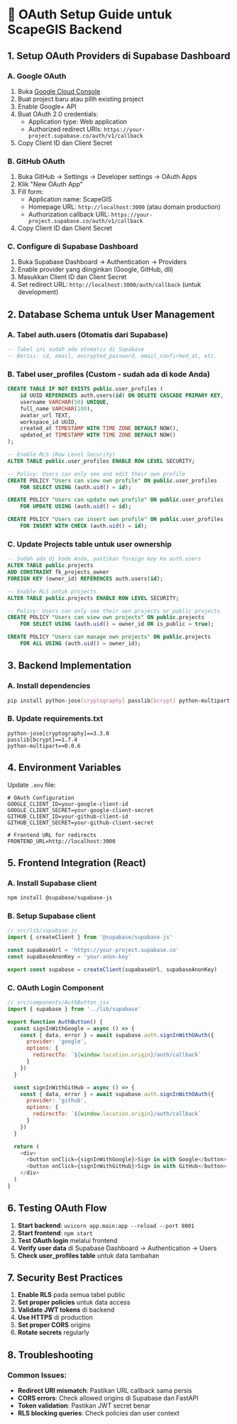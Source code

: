 # 🔐 OAuth Setup Guide untuk ScapeGIS Backend

## 1. Setup OAuth Providers di Supabase Dashboard

### A. Google OAuth
1. Buka [Google Cloud Console](https://console.cloud.google.com/)
2. Buat project baru atau pilih existing project
3. Enable Google+ API
4. Buat OAuth 2.0 credentials:
   - Application type: Web application
   - Authorized redirect URIs: `https://your-project.supabase.co/auth/v1/callback`
5. Copy Client ID dan Client Secret

### B. GitHub OAuth
1. Buka GitHub → Settings → Developer settings → OAuth Apps
2. Klik "New OAuth App"
3. Fill form:
   - Application name: ScapeGIS
   - Homepage URL: `http://localhost:3000` (atau domain production)
   - Authorization callback URL: `https://your-project.supabase.co/auth/v1/callback`
4. Copy Client ID dan Client Secret

### C. Configure di Supabase Dashboard
1. Buka Supabase Dashboard → Authentication → Providers
2. Enable provider yang diinginkan (Google, GitHub, dll)
3. Masukkan Client ID dan Client Secret
4. Set redirect URL: `http://localhost:3000/auth/callback` (untuk development)

## 2. Database Schema untuk User Management

### A. Tabel auth.users (Otomatis dari Supabase)
```sql
-- Tabel ini sudah ada otomatis di Supabase
-- Berisi: id, email, encrypted_password, email_confirmed_at, etc.
```

### B. Tabel user_profiles (Custom - sudah ada di kode Anda)
```sql
CREATE TABLE IF NOT EXISTS public.user_profiles (
    id UUID REFERENCES auth.users(id) ON DELETE CASCADE PRIMARY KEY,
    username VARCHAR(50) UNIQUE,
    full_name VARCHAR(100),
    avatar_url TEXT,
    workspace_id UUID,
    created_at TIMESTAMP WITH TIME ZONE DEFAULT NOW(),
    updated_at TIMESTAMP WITH TIME ZONE DEFAULT NOW()
);

-- Enable RLS (Row Level Security)
ALTER TABLE public.user_profiles ENABLE ROW LEVEL SECURITY;

-- Policy: Users can only see and edit their own profile
CREATE POLICY "Users can view own profile" ON public.user_profiles
    FOR SELECT USING (auth.uid() = id);

CREATE POLICY "Users can update own profile" ON public.user_profiles
    FOR UPDATE USING (auth.uid() = id);

CREATE POLICY "Users can insert own profile" ON public.user_profiles
    FOR INSERT WITH CHECK (auth.uid() = id);
```

### C. Update Projects table untuk user ownership
```sql
-- Sudah ada di kode Anda, pastikan foreign key ke auth.users
ALTER TABLE public.projects 
ADD CONSTRAINT fk_projects_owner 
FOREIGN KEY (owner_id) REFERENCES auth.users(id);

-- Enable RLS untuk projects
ALTER TABLE public.projects ENABLE ROW LEVEL SECURITY;

-- Policy: Users can only see their own projects or public projects
CREATE POLICY "Users can view own projects" ON public.projects
    FOR SELECT USING (auth.uid() = owner_id OR is_public = true);

CREATE POLICY "Users can manage own projects" ON public.projects
    FOR ALL USING (auth.uid() = owner_id);
```

## 3. Backend Implementation

### A. Install dependencies
```bash
pip install python-jose[cryptography] passlib[bcrypt] python-multipart
```

### B. Update requirements.txt
```
python-jose[cryptography]==3.3.0
passlib[bcrypt]==1.7.4
python-multipart==0.0.6
```

## 4. Environment Variables
Update `.env` file:
```env
# OAuth Configuration
GOOGLE_CLIENT_ID=your-google-client-id
GOOGLE_CLIENT_SECRET=your-google-client-secret
GITHUB_CLIENT_ID=your-github-client-id
GITHUB_CLIENT_SECRET=your-github-client-secret

# Frontend URL for redirects
FRONTEND_URL=http://localhost:3000
```

## 5. Frontend Integration (React)

### A. Install Supabase client
```bash
npm install @supabase/supabase-js
```

### B. Setup Supabase client
```javascript
// src/lib/supabase.js
import { createClient } from '@supabase/supabase-js'

const supabaseUrl = 'https://your-project.supabase.co'
const supabaseAnonKey = 'your-anon-key'

export const supabase = createClient(supabaseUrl, supabaseAnonKey)
```

### C. OAuth Login Component
```javascript
// src/components/AuthButton.jsx
import { supabase } from '../lib/supabase'

export function AuthButton() {
  const signInWithGoogle = async () => {
    const { data, error } = await supabase.auth.signInWithOAuth({
      provider: 'google',
      options: {
        redirectTo: `${window.location.origin}/auth/callback`
      }
    })
  }

  const signInWithGitHub = async () => {
    const { data, error } = await supabase.auth.signInWithOAuth({
      provider: 'github',
      options: {
        redirectTo: `${window.location.origin}/auth/callback`
      }
    })
  }

  return (
    <div>
      <button onClick={signInWithGoogle}>Sign in with Google</button>
      <button onClick={signInWithGitHub}>Sign in with GitHub</button>
    </div>
  )
}
```

## 6. Testing OAuth Flow

1. **Start backend**: `uvicorn app.main:app --reload --port 8001`
2. **Start frontend**: `npm start`
3. **Test OAuth login** melalui frontend
4. **Verify user data** di Supabase Dashboard → Authentication → Users
5. **Check user_profiles table** untuk data tambahan

## 7. Security Best Practices

1. **Enable RLS** pada semua tabel public
2. **Set proper policies** untuk data access
3. **Validate JWT tokens** di backend
4. **Use HTTPS** di production
5. **Set proper CORS** origins
6. **Rotate secrets** regularly

## 8. Troubleshooting

### Common Issues:
- **Redirect URI mismatch**: Pastikan URL callback sama persis
- **CORS errors**: Check allowed origins di Supabase dan FastAPI
- **Token validation**: Pastikan JWT secret benar
- **RLS blocking queries**: Check policies dan user context
